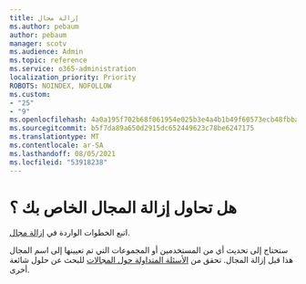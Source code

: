 ```yaml
---
title: إزالة مجال
ms.author: pebaum
author: pebaum
manager: scotv
ms.audience: Admin
ms.topic: reference
ms.service: o365-administration
localization_priority: Priority
ROBOTS: NOINDEX, NOFOLLOW
ms.custom:
- "25"
- "9"
ms.openlocfilehash: 4a0a195f702b68f061954e025b3e4a4b1b49f60573ecb48fbbaaa6920a58f3f3
ms.sourcegitcommit: b5f7da89a650d2915dc652449623c78be6247175
ms.translationtype: MT
ms.contentlocale: ar-SA
ms.lasthandoff: 08/05/2021
ms.locfileid: "53918238"
---
```

# <a name="trying-to-remove-your-domain"></a>هل تحاول إزالة المجال الخاص بك ؟

اتبع الخطوات الواردة في [إزالة مجال](/microsoft-365/admin/get-help-with-domains/remove-a-domain).
  
ستحتاج إلى تحديث أي من المستخدمين أو المجموعات التي تم تعيينها إلى اسم المجال هذا قبل إزالة المجال. تحقق من [الأسئلة المتداولة حول المجالات](/microsoft-365/admin/setup/domains-faq) للبحث عن حلول شائعة أخرى.
  